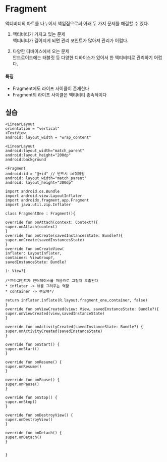 # Fragment

액티비티의 파트를 나누어서 책임짐으로써 아래 두 가지 문제를 해결할 수 있다.

1. 액티비티가 가지고 있는 문제  
  액티비티가 길어지게 되면 관리 포인트가 많아져 관리가 어렵다.

2. 다양한 디바이스에서 오는 문제  
  안드로이드에는 태블릿 등 다양한 디바이스가 있어서 한 액티비티로 관리하기 어렵다.

####  특징
* Fragment에도 라이프 사이클이 존재한다
* Fragment의 라이프 사이클은 액티비티 종속적이다

## 실습

```
<LinearLayout
orientation = "vertical"
<TextView
android: layout_width = "wrap_content"

<LinearLayout
android:layout_width="match_parent"
android:layout_height="200dp"
android:background

<Fragment
android:id = "@+id" // 반드시 id줘야됨
android: layout_width="match_parent"
android: layout_height="300dp"
```

```
import android.os.Bundle
import android.view.LayoutInflater
import androidx.fragment.app.Fragment
import java.util.zip.Inflater

class FragmentOne : Fragment(){

override fun onAttach(context: Context?){
super.onAttach(context)
}
override fun onCreate(savedInstancesState: Bundle?){
super.onCreate(savedInstancesState)
}
override fun onCreateView(
inflater: LayoutInflater,
container: ViewGroup?,
savedInstanceState: Bundle?

): View?{

/*프라그먼트가 인터페이스를 처음으로 그릴때 호출된다
* inflater -> 뷰를 그려주는 역할
* container -> 부모뷰*/

return inflater.inflate(R.layout.fragment_one,container, false)
}
override fun onViewCreated(view: View, savedInstanceState: Bundle?){
super.onViewCreated(view,savedInstanceState)
}

override fun onActivityCreated(savedInstanceState: Bundle?) {
super.onActivityCreated(savedInstanceState)
}

override fun onStart() {
super.onStart()
}

override fun onResume() {
super.onResume()
}

override fun onPause() {
super.onPause()
}

override fun onStop() {
super.onStop()
}

override fun onDestroyView() {
super.onDestroyView()
}

override fun onDetach() {
super.onDetach()
}


}
```
